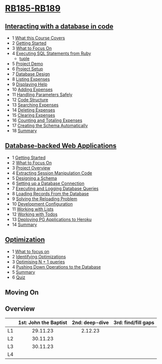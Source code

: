 # [RB185-RB189](https://launchschool.com/courses/e0ba4abb/home)

## [Interacting with a database in code](https://github.com/SandyRodger/RB185-RB189/blob/main/L1_interacting_with_a_database_in_code.md#interacting-with-a-database-in-code)
- 1 [What this Course Covers](https://github.com/SandyRodger/RB185-RB189/blob/main/L1_interacting_with_a_database_in_code.md#1what-this-course-covers)
- 2 [Getting Started](https://github.com/SandyRodger/RB185-RB189/blob/main/L1_interacting_with_a_database_in_code.md#2getting-started)
- 3 [What to Focus On](https://github.com/SandyRodger/RB185-RB189/blob/main/L1_interacting_with_a_database_in_code.md#3what-to-focus-on)
- 4 [Executing SQL Statements from Ruby](https://github.com/SandyRodger/RB185-RB189/blob/main/L1_interacting_with_a_database_in_code.md#4executing-sql-statements-from-ruby)
  - [tuple](https://github.com/SandyRodger/RB185-RB189/blob/main/L1_interacting_with_a_database_in_code.md#tuple)
- 5 [Project Demo](https://github.com/SandyRodger/RB185-RB189/blob/main/L1_interacting_with_a_database_in_code.md#5-project-demo)
- 6 [Project Setup](https://github.com/SandyRodger/RB185-RB189/blob/main/L1_interacting_with_a_database_in_code.md#6project-setup)
- 7 [Database Design](https://github.com/SandyRodger/RB185-RB189/blob/main/L1_interacting_with_a_database_in_code.md#7database-design)
- 8 [Listing Expenses](https://github.com/SandyRodger/RB185-RB189/blob/main/L1_interacting_with_a_database_in_code.md#8listing-expenses)
- 9 [Displaying Help](https://github.com/SandyRodger/RB185-RB189/blob/main/L1_interacting_with_a_database_in_code.md#9displaying-help)
- 10 [Adding Expenses](https://github.com/SandyRodger/RB185-RB189/blob/main/L1_interacting_with_a_database_in_code.md#10-adding-expenses)
- 11 [Handling Parameters Safely](https://github.com/SandyRodger/RB185-RB189/blob/main/L1_interacting_with_a_database_in_code.md#11handling-parameters-safely)
- 12 [Code Structure](https://github.com/SandyRodger/RB185-RB189/blob/main/L1_interacting_with_a_database_in_code.md#12-code-structure)
- 13 [Searching Expenses](https://github.com/SandyRodger/RB185-RB189/blob/main/L1_interacting_with_a_database_in_code.md#13searching-expenses)
- 14 [Deleting Expenses](https://github.com/SandyRodger/RB185-RB189/blob/main/L1_interacting_with_a_database_in_code.md#14deleting-expenses)
- 15 [Clearing Expenses](https://github.com/SandyRodger/RB185-RB189/blob/main/L1_interacting_with_a_database_in_code.md#15clearing-expenses)
- 16 [Counting and Totaling Expenses](https://github.com/SandyRodger/RB185-RB189/blob/main/L1_interacting_with_a_database_in_code.md#16counting-and-totaling-expenses)
- 17 [Creating the Schema Automatically](https://github.com/SandyRodger/RB185-RB189/blob/main/L1_interacting_with_a_database_in_code.md#17creating-the-schema-automatically)
- 18 [Summary](https://github.com/SandyRodger/RB185-RB189/blob/main/L1_interacting_with_a_database_in_code.md#18summary)

## [Database-backed Web Applications](https://github.com/SandyRodger/RB185-RB189/blob/main/L2_database_backed_web_applications.md#database-backed-web-applications)
- 1 [Getting Started](https://github.com/SandyRodger/RB185-RB189/blob/main/L2_database_backed_web_applications.md#1getting-started)
- 2 [What to Focus On](https://github.com/SandyRodger/RB185-RB189/blob/main/L2_database_backed_web_applications.md#2what-to-focus-on)
- 3 [Project Overview](https://github.com/SandyRodger/RB185-RB189/blob/main/L2_database_backed_web_applications.md#3project-overview)
- 4 [Extracting Session Manipulation Code](https://github.com/SandyRodger/RB185-RB189/blob/main/L2_database_backed_web_applications.md#4extracting-session-manipulation-code)
- 5 [Designing a Schema](https://github.com/SandyRodger/RB185-RB189/blob/main/L2_database_backed_web_applications.md#5designing-a-schema)
- 6 [Setting up a Database Connection](https://github.com/SandyRodger/RB185-RB189/blob/main/L2_database_backed_web_applications.md#6setting-up-a-database-connection)
- 7 [Executing and Logging Database Queries](https://github.com/SandyRodger/RB185-RB189/blob/main/L2_database_backed_web_applications.md#7executing-and-logging-database-queries)
- 8 [Loading Records From the Database](https://github.com/SandyRodger/RB185-RB189/blob/main/L2_database_backed_web_applications.md#8loading-records-from-the-database)
- 9 [Solving the Reloading Problem](https://github.com/SandyRodger/RB185-RB189/blob/main/L2_database_backed_web_applications.md#9solving-the-reloading-problem)
- 10 [Development Configuration](https://github.com/SandyRodger/RB185-RB189/blob/main/L2_database_backed_web_applications.md#10development-configuration)
- 11 [Working with Lists](https://github.com/SandyRodger/RB185-RB189/blob/main/L2_database_backed_web_applications.md#11working-with-lists)
- 12 [Working with Todos](https://github.com/SandyRodger/RB185-RB189/blob/main/L2_database_backed_web_applications.md#12working-with-todos)
- 13 [Deploying PG Applications to Heroku](https://github.com/SandyRodger/RB185-RB189/blob/main/L2_database_backed_web_applications.md#13deploying-pg-applications-to-heroku)
- 14 [Summary](https://github.com/SandyRodger/RB185-RB189/blob/main/L2_database_backed_web_applications.md#14-summary)

## [Optimization](https://github.com/SandyRodger/RB185-RB189/blob/main/L3_optimisation.md#optimisation)

- 1 [What to focus on](https://github.com/SandyRodger/RB185-RB189/blob/main/L3_optimisation.md#what-to-focus-on)
- 2 [Identifying Optimizations](https://github.com/SandyRodger/RB185-RB189/blob/main/L3_optimisation.md#identifying-optimizations)
- 3 [Optimising N + 1 queries](https://github.com/SandyRodger/RB185-RB189/blob/main/L3_optimisation.md#optimising-n--1-queries)
- 4 [Pushing Down Operations to the Database](https://github.com/SandyRodger/RB185-RB189/blob/main/L3_optimisation.md#pushing-down-operations-to-the-database)
- 5 [Summary](https://github.com/SandyRodger/RB185-RB189/blob/main/L3_optimisation.md#summary)
- 6 [Quiz](https://github.com/SandyRodger/RB185-RB189/blob/main/L3_optimisation.md#quiz)

## Moving On

## Overview

|  | 1st: John the Baptist | 2nd: deep-dive | 3rd: find/fill gaps |
| :--- | :---: | :---: | :---: | 
| L1 | 29.11.23 |2.12.23||
| L2 | 30.11.23 |||
| L3 | 30.11.23 |||
| L4 ||||

